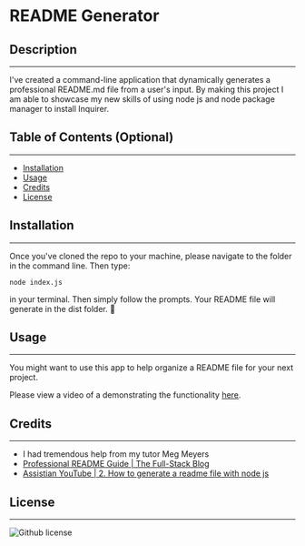 # README Generator

## Description
----

I've created a command-line application that dynamically generates a professional README.md file from a user's input. By making this project I am able to showcase my new skills of using node js and node package manager to install Inquirer.

## Table of Contents (Optional)
----

- [Installation](#installation)
- [Usage](#usage)
- [Credits](#credits)
- [License](#license)

## Installation
----

Once you've cloned the repo to your machine, please navigate to the folder in the command line. Then type:
  
``node index.js``
  
in your terminal. Then simply follow the prompts. Your README file will generate in the dist folder. 🙂


## Usage
----

You might want to use this app to help organize a README file for your next project.

Please view a video of a demonstrating the functionality [here](https://drive.google.com/file/d/1HoqP7h63c-5o1cBkPFEfQdb5t12SwejC/view).  

## Credits
----

- I had tremendous help from my tutor Meg Meyers  
- [Professional README Guide | The Full-Stack Blog](https://coding-boot-camp.github.io/full-stack/github/professional-readme-guide)  
- [Assistian YouTube | 2. How to generate a readme file with node js](https://www.youtube.com/watch?v=OT63ATGrs5I&ab_channel=Assistian)  

## License
----

  ![Github license](https://img.shields.io/badge/license-MIT-pink.svg)